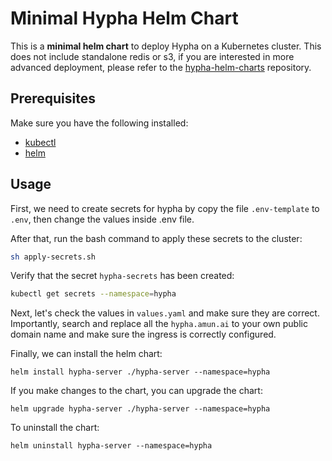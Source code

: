 # Minimal Hypha Helm Chart

This is a **minimal helm chart** to deploy Hypha on a Kubernetes cluster. This does not include standalone redis or s3, if you are interested in more advanced deployment, please refer to the [hypha-helm-charts](https://github.com/amun-ai/hypha-helm-charts) repository.

## Prerequisites

Make sure you have the following installed:
- [kubectl](https://kubernetes.io/docs/tasks/tools/install-kubectl/)
- [helm](https://helm.sh/docs/intro/install/)

## Usage

First, we need to create secrets for hypha by copy the file `.env-template` to `.env`, then change the values inside .env file.

After that, run the bash command to apply these secrets to the cluster:
```bash
sh apply-secrets.sh
```

Verify that the secret `hypha-secrets` has been created:
```bash
kubectl get secrets --namespace=hypha
```

Next, let's check the values in `values.yaml` and make sure they are correct. Importantly, search and replace all the `hypha.amun.ai` to your own public domain name and make sure the ingress is correctly configured.


Finally, we can install the helm chart:
```
helm install hypha-server ./hypha-server --namespace=hypha
```

If you make changes to the chart, you can upgrade the chart:
```
helm upgrade hypha-server ./hypha-server --namespace=hypha
```

To uninstall the chart:
```
helm uninstall hypha-server --namespace=hypha
```
